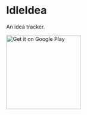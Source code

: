 # IdleIdea
An idea tracker.

<a href='https://play.google.com/store/apps/details?id=com.robbypark.android.idleidea&hl=en'><img alt='Get it on Google Play' src='https://play.google.com/intl/en_us/badges/images/generic/en_badge_web_generic.png' width="200px"/></a>


